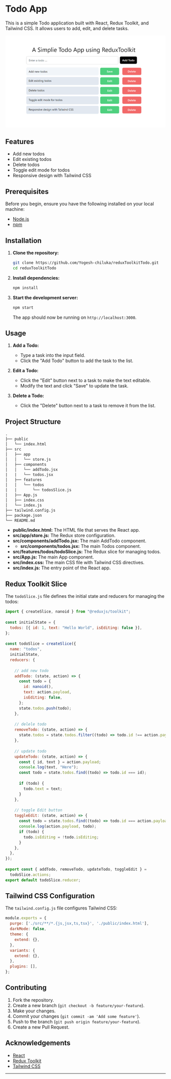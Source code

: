 # Todo App

This is a simple Todo application built with React, Redux Toolkit, and Tailwind CSS. It allows users to add, edit, and delete tasks.

  ![example.png](https://github.com/Yogesh-chiluka/reduxToolkitTodo/blob/main/reduxToolKitTodoApp.png)
## Features

- Add new todos
- Edit existing todos
- Delete todos
- Toggle edit mode for todos
- Responsive design with Tailwind CSS

## Prerequisites

Before you begin, ensure you have the following installed on your local machine:

- [Node.js](https://nodejs.org/en/)
- [npm](https://www.npmjs.com/)

## Installation

1. **Clone the repository:**

   ```sh
   git clone https://github.com/Yogesh-chiluka/reduxToolkitTodo.git
   cd reduxToolkitTodo
   ```

2. **Install dependencies:**

   ```sh
   npm install
   ```

3. **Start the development server:**

   ```sh
   npm start
   ```

   The app should now be running on `http://localhost:3000`.

## Usage

1. **Add a Todo:**
   - Type a task into the input field.
   - Click the "Add Todo" button to add the task to the list.

2. **Edit a Todo:**
   - Click the "Edit" button next to a task to make the text editable.
   - Modify the text and click "Save" to update the task.

3. **Delete a Todo:**
   - Click the "Delete" button next to a task to remove it from the list.

## Project Structure

```plaintext
.
├── public
│   └── index.html
├── src
│   ├── app
│   │   └── store.js
│   ├── components
│   │   └── addTodo.jsx
|   |   └── todos.jsx
│   ├── features
│   │   └── todos
|   |       └── todosSlice.js
│   ├── App.js
│   ├── index.css
│   └── index.js
├── tailwind.config.js
├── package.json
└── README.md
```

- **public/index.html:** The HTML file that serves the React app.
- **src/app/store.js:** The Redux store configuration.
- **src/components/addTodo.jsx:** The main AddTodo component.
- - **src/components/todos.jsx:** The main Todos component.
- **src/features/todos/todoSlice.js:** The Redux slice for managing todos.
- **src/App.js:** The main App component.
- **src/index.css:** The main CSS file with Tailwind CSS directives.
- **src/index.js:** The entry point of the React app.

## Redux Toolkit Slice

The `todoSlice.js` file defines the initial state and reducers for managing the todos:

```javascript
import { createSlice, nanoid } from "@reduxjs/toolkit";

const initialState = {
  todos: [{ id: 1, text: "Hello World", isEditing: false }],
};

const todoSlice = createSlice({
  name: "todos",
  initialState,
  reducers: {

    // add new todo
    addTodo: (state, action) => {
      const todo = {
        id: nanoid(),
        text: action.payload,
        isEditing: false,
      };
      state.todos.push(todo);
    },

    // delele todo
    removeTodo: (state, action) => {
      state.todos = state.todos.filter((todo) => todo.id !== action.payload);
    },

    // update todo
    updateTodo: (state, action) => {
      const { id, text } = action.payload;
      console.log(text, "Here");
      const todo = state.todos.find((todo) => todo.id === id);

      if (todo) {
        todo.text = text;
      }
    },

    // toggle Edit button
    toggleEdit: (state, action) => {
      const todo = state.todos.find((todo) => todo.id === action.payload);
      console.log(action.payload, todo);
      if (todo) {
        todo.isEditing = !todo.isEditing;
      }
    },
  },
});

export const { addTodo, removeTodo, updateTodo, toggleEdit } =
  todoSlice.actions;
export default todoSlice.reducer;

```

## Tailwind CSS Configuration

The `tailwind.config.js` file configures Tailwind CSS:

```javascript
module.exports = {
  purge: ['./src/**/*.{js,jsx,ts,tsx}', './public/index.html'],
  darkMode: false,
  theme: {
    extend: {},
  },
  variants: {
    extend: {},
  },
  plugins: [],
};
```

## Contributing

1. Fork the repository.
2. Create a new branch (`git checkout -b feature/your-feature`).
3. Make your changes.
4. Commit your changes (`git commit -am 'Add some feature'`).
5. Push to the branch (`git push origin feature/your-feature`).
6. Create a new Pull Request.

## Acknowledgements

- [React](https://reactjs.org/)
- [Redux Toolkit](https://redux-toolkit.js.org/)
- [Tailwind CSS](https://tailwindcss.com/)

---

